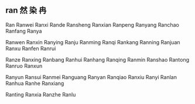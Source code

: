 ran  然 染 冉
---

Ran Ranwei Ranxi Rande Ransheng Ranxian Ranpeng Ranyang Ranchao Ranfang Ranya

Ranwen Ranxin Ranying Ranju Ranming Ranqi Rankang Ranning Ranjuan Ranxu Ranfen Ranrui 

Ranze Ranxing Ranbang Ranhui Ranhang Ranqing Ranmin Ranshao Rantong Ranruo Ranxun 

Ranyun Ransui Ranmei Ranguang Ranyan Ranqiao Ranxiu Ranyi Ranlan Ranhua Ranhe Ranxiang 

Ranting Ranxia Ranzhe Ranlu 
